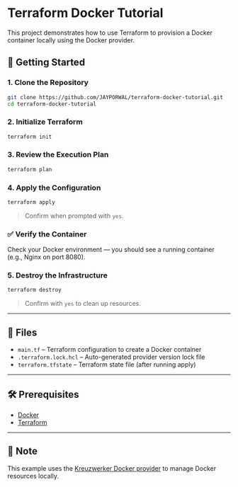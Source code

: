 # Terraform Docker Tutorial

This project demonstrates how to use Terraform to provision a Docker container locally using the Docker provider.

## 🚀 Getting Started

### 1. Clone the Repository

```bash
git clone https://github.com/JAYPORWAL/terraform-docker-tutorial.git
cd terraform-docker-tutorial
````

### 2. Initialize Terraform

```bash
terraform init
```

### 3. Review the Execution Plan

```bash
terraform plan
```

### 4. Apply the Configuration

```bash
terraform apply
```

> Confirm when prompted with `yes`.

### ✅ Verify the Container

Check your Docker environment — you should see a running container (e.g., Nginx on port 8080).

### 5. Destroy the Infrastructure

```bash
terraform destroy
```

> Confirm with `yes` to clean up resources.

---

## 📁 Files

* `main.tf` – Terraform configuration to create a Docker container
* `.terraform.lock.hcl` – Auto-generated provider version lock file
* `terraform.tfstate` – Terraform state file (after running apply)

---

## 🛠 Prerequisites

* [Docker](https://docs.docker.com/get-docker/)
* [Terraform](https://developer.hashicorp.com/terraform/downloads)

---

## 📌 Note

This example uses the [Kreuzwerker Docker provider](https://registry.terraform.io/providers/kreuzwerker/docker/latest) to manage Docker resources locally.

```
